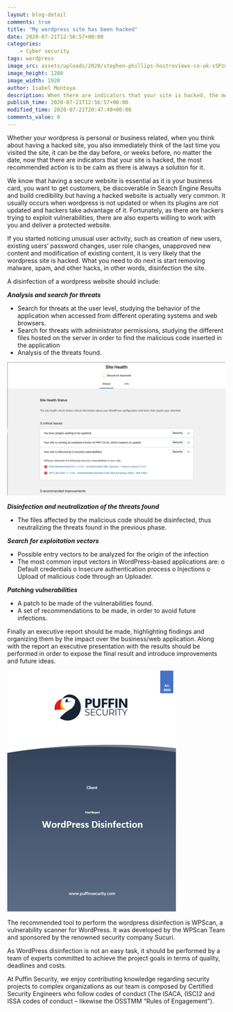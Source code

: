 ```yaml
---
layout: blog-detail
comments: true
title: "My wordpress site has been hacked"
date: 2020-07-21T12:56:57+00:00
categories:
    - Cyber security
tags: wordpress
image_src: assets/uploads/2020/stephen-phillips-hostreviews-co-uk-sSPzmL7fpWc-unsplash.jpg
image_height: 1280
image_width: 1920
author: Isabel Montoya
description: When there are indicators that your site is hacked, the most recommended action is to be calm as there is always a solution for it
publish_time: 2020-07-21T12:56:57+00:00
modified_time: 2020-07-21T20:47:40+00:00
comments_value: 0
---
```


Whether your wordpress is personal or business related, when you think about having a hacked site, you also immediately think of the last time you visited the site, it can be 
the day before, or weeks before, no matter the date, now that there are indicators that your site is hacked, the most recommended action is to be calm as there is always a 
solution for it. 

We know that having a secure website is essential as it is your business card, you want to get customers, be discoverable in Search Engine Results and build credibility but 
having a hacked website is actually very common. It usually occurs when wordpress is not updated or when its plugins are not updated and hackers take advantage of it. 
Fortunately, as there are hackers trying to exploit vulnerabilities, there are also experts willing to work with you and deliver a protected website.

If you started noticing unusual user activity, such as creation of new users, existing users’ password changes, user role changes, unapproved new content and modification of 
existing content, it is very likely that the wordpress site is hacked. What you need to do next is start removing malware, spam, and other hacks, in other words, disinfection 
the site. 

A disinfection of a wordpress website should include:

***Analysis and search for threats***
+ Search for threats at the user level, studying the behavior of the application when accessed from different operating systems and web browsers.
+ Search for threats with administrator permissions, studying the different files hosted on the server in order to find the malicious code inserted in the application
+ Analysis of the threats found.

![](/assets/uploads/2020/screenshot-3.png) 
 
***Disinfection and neutralization of the threats found***
* The files affected by the malicious code should be disinfected, thus neutralizing the threats found in the previous phase.
 
***Search for exploitation vectors***
- Possible entry vectors to be analyzed for the origin of the infection
- The most common input vectors in WordPress-based applications are:
o Default credentials
o Insecure authentication process
o Injections
o Upload of malicious code through an Uploader.

***Patching vulnerabilities***
- A patch to be made of the vulnerabilities found.
- A set of recommendations to be made, in order to avoid future infections.

Finally an executive report should be made, highlighting findings and organizing them by the impact over the business/web application. Along with the report an executive 
presentation with the results should be performed in order to expose the final result and introduce improvements and future ideas.

![](/assets/uploads/2020/Cover.PNG)

The recommended tool to perform the wordpress disinfection is WPScan, a vulnerability scanner for WordPress. It was developed by the WPScan Team and sponsored by the renowned 
security company Sucuri.

As WordPress disinfection is not an easy task, it should be performed by a team of experts committed to achieve the project goals in terms of quality, deadlines and costs.

At Puffin Security, we enjoy contributing knowledge regarding security projects to complex organizations as our team is composed by Certified Security Engineers who follow codes
of conduct (The ISACA, (ISC)2 and ISSA codes of conduct – likewise the OSSTMM “Rules of Engagement”).
